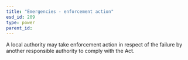 ```yaml
---
title: "Emergencies - enforcement action"
esd_id: 209
type: power
parent_id:  
---
```


A local authority may take enforcement action in respect of the failure by another responsible authority to comply with the Act. 

